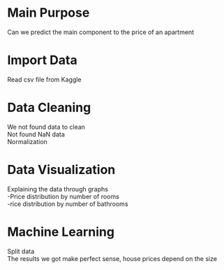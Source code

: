 # Main Purpose
Can we predict the main component to the price of an apartment

# Import Data

Read csv file from Kaggle

# Data Cleaning
We not found data to clean<br/>
Not found NaN data<br/>
Normalization

# Data Visualization
Explaining the data through graphs<br/>
-Price distribution by number of rooms<br/>
-rice distribution by number of bathrooms


# Machine Learning
Split data<br/>
The results we got make perfect sense, house prices depend on the size
